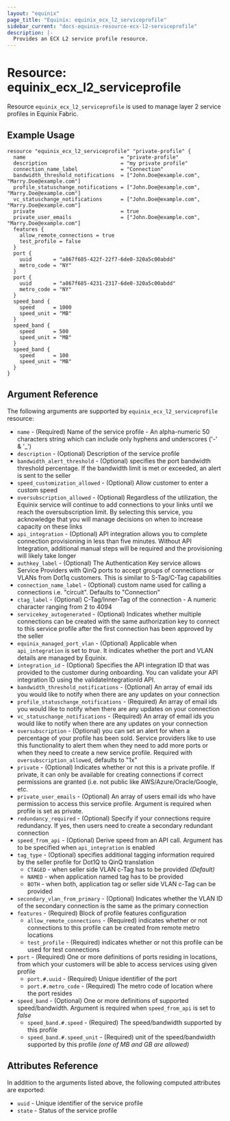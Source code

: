 ```yaml
---
layout: "equinix"
page_title: "Equinix: equinix_ecx_l2_serviceprofile"
sidebar_current: "docs-equinix-resource-ecx-l2-serviceprofile"
description: |-
  Provides an ECX L2 service profile resource.
---
```


# Resource: equinix_ecx_l2_serviceprofile

Resource `equinix_ecx_l2_serviceprofile` is used to manage layer 2 service profiles
in Equinix Fabric.

## Example Usage

```hcl
resource "equinix_ecx_l2_serviceprofile" "private-profile" {
  name                               = "private-profile"
  description                        = "my private profile"
  connection_name_label              = "Connection"
  bandwidth_threshold_notifications  = ["John.Doe@example.com", "Marry.Doe@example.com"]
  profile_statuschange_notifications = ["John.Doe@example.com", "Marry.Doe@example.com"]
  vc_statuschange_notifications      = ["John.Doe@example.com", "Marry.Doe@example.com"]
  private                            = true
  private_user_emails                = ["John.Doe@example.com", "Marry.Doe@example.com"]
  features {
    allow_remote_connections = true
    test_profile = false
  }
  port {
    uuid       = "a867f685-422f-22f7-6de0-320a5c00abdd"
    metro_code = "NY"
  }
  port {
    uuid       = "a867f685-4231-2317-6de0-320a5c00abdd"
    metro_code = "NY"
  }
  speed_band {
    speed      = 1000
    speed_unit = "MB"
  }
  speed_band {
    speed      = 500
    speed_unit = "MB"
  }
  speed_band {
    speed      = 100
    speed_unit = "MB"
  }
}
```

## Argument Reference

The following arguments are supported by `equinix_ecx_l2_serviceprofile` resource:

- `name` - (Required) Name of the service profile - An alpha-numeric 50 characters
  string which can include only hyphens and underscores ('-' & '\_')
- `description` - (Optional) Description of the service profile
- `bandwidth_alert_threshold` - (Optional) specifies the port bandwidth threshold
 percentage. If the bandwidth limit is met or exceeded, an alert is sent to the seller
- `speed_customization_allowed` - (Optional) Allow customer to enter a custom speed
- `oversubscription_allowed` - (Optional) Regardless of the utilization, the Equinix
   service will continue to add connections to your links until we reach the
   oversubscription limit. By selecting this service, you acknowledge that you
   will manage decisions on when to increase capacity on these links
- `api_integration` - (Optional) API integration allows you to complete
  connection provisioning in less than five minutes. Without API Integration,
  additional manual steps will be required and the provisioning will
  likely take longer
- `authkey_label` - (Optional) The Authentication Key service allows Service
   Providers with QinQ ports to accept groups of connections or VLANs from Dot1q
   customers. This is similar to S-Tag/C-Tag capabilities
- `connection_name_label` - (Optional) custom name used for calling a connections
i.e. "circuit". Defaults to "Connection"
- `ctag_label` - (Optional) C-Tag/Inner-Tag of the connection - A numeric character
  ranging from 2 to 4094
- `servicekey_autogenerated` - (Optional) Indicates whether multiple connections
  can be created with the same authorization key to connect to this service profile
  after the first connection has been approved by the seller
- `equinix_managed_port_vlan` - (Optional) Applicable when `api_integration` is
  set to _true_. It indicates whether the port and VLAN details are managed by Equinix.
- `integration_id` - (Optional) Specifies the API integration ID that was provided
   to the customer during onboarding. You can validate your API integration ID
   using the validateIntegrationId API.
- `bandwidth_threshold_notifications` - (Optional) An array of email ids you
  would like to notify when there are any updates on your connection
- `profile_statuschange_notifications` - (Required) An array of email ids you
  would like to notify when there are any updates on your connection
- `vc_statuschange_notifications` - (Required) An array of email ids you would
  like to notify when there are any updates on your connection
- `oversubscription` - (Optional) you can set an alert for when a percentage of
  your profile has been sold. Service providers like to use this functionality to
  alert them when they need to add more ports or when they need to create
  a new service profile. Required with `oversubscription_allowed`, defaults to "1x"
- `private` - (Optional) Indicates whether or not this is a private profile.
  If private, it can only be available for creating connections if correct permissions
  are granted (i.e. not public like AWS/Azure/Oracle/Google, etc.
- `private_user_emails` - (Optional) An array of users email ids who have permission
  to access this service profile. Argument is required when profile is set as private.
- `redundancy_required` - (Optional) Specify if your connections require redundancy.
  If yes, then users need to create a secondary redundant connection
- `speed_from_api` - (Optional) Derive speed from an API call. Argument has to
 be specified when `api_integration` is enabled
- `tag_type` - (Optional) specifies additional tagging information required by
  the seller profile for Dot1Q to QinQ translation
  - `CTAGED` - when seller side VLAN c-Tag has to be provided _(Default)_
  - `NAMED` - when application named tag has to be provided
  - `BOTH` - when both, application tag or seller side VLAN c-Tag can be provided
- `secondary_vlan_from_primary` - (Optional) Indicates whether the VLAN ID of
  the secondary connection is the same as the primary connection
- `features` - (Required) Block of profile features configuration
  - `allow_remote_connections` - (Required) indicates whether or not connections
    to this profile can be created from remote metro locations
  - `test_profile` - (Required) indicates whether or not this profile can be used
    for test connections
- `port` - (Required) One or more definitions of ports residing in locations,
  from which your customers will be able to access services using given profile
  - `port.#.uuid` - (Required) Unique identifier of the port
  - `port.#.metro_code` - (Required) The metro code of location where the port resides
- `speed_band` - (Optional) One or more definitions of supported speed/bandwidth.
 Argument is required when `speed_from_api` is set to _false_
  - `speed_band.#.speed` - (Required) The speed/bandwidth supported by this profile
  - `speed_band.#.speed_unit` - (Required) unit of the speed/bandwidth supported
  by this profile _(one of MB and GB are allowed)_

## Attributes Reference

In addition to the arguments listed above, the following computed attributes
are exported:

- `uuid` - Unique identifier of the service profile
- `state` - Status of the service profile
